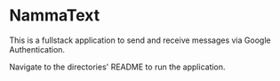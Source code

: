 # NammaText

This is a fullstack application to send and receive messages via Google Authentication.

Navigate to the directories' README to run the application. 
